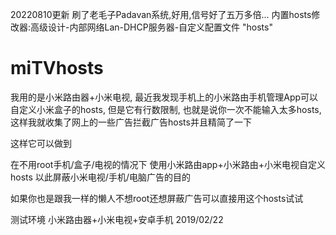 20220810更新
刷了老毛子Padavan系统,好用,信号好了五万多倍...
内置hosts修改器:高级设计-内部网络Lan-DHCP服务器-自定义配置文件 "hosts"

# miTVhosts

我用的是小米路由器+小米电视, 最近我发现手机上的小米路由手机管理App可以自定义小米盒子的hosts, 但是它有行数限制, 也就是说你一次不能输入太多hosts, 这样我就收集了网上的一些广告拦截广告hosts并且精简了一下

这样它可以做到

  在不用root手机/盒子/电视的情况下
  使用小米路由app+小米路由+小米电视自定义hosts
  以此屏蔽小米电视/手机/电脑广告的目的

如果你也是跟我一样的懒人不想root还想屏蔽广告可以直接用这个hosts试试

测试环境
小米路由器+小米电视+安卓手机
2019/02/22
